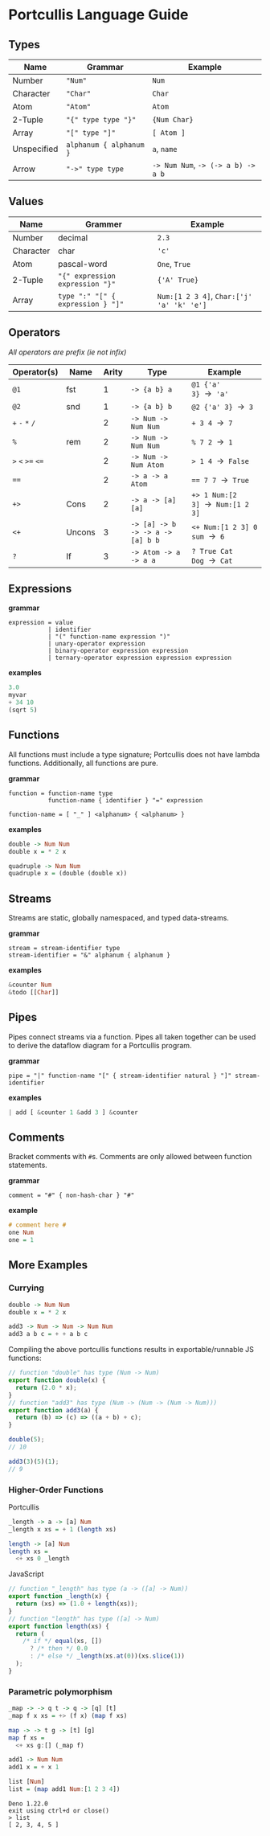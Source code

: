 # Portcullis Language Guide

## Types

| Name        | Grammar                 | Example                            |
| ----------- | ----------------------- | ---------------------------------- |
| Number      | `"Num"`                 | `Num`                              |
| Character   | `"Char"`                | `Char`                             |
| Atom        | `"Atom"`                | `Atom`                             |
| 2-Tuple     | `"{" type type "}"`     | `{Num Char}`                       |
| Array       | `"[" type "]"`          | `[ Atom ]`                         |
| Unspecified | `alphanum { alphanum }` | `a`, `name`                        |
| Arrow       | `"->" type type`        | `-> Num Num`, `-> (-> a b) -> a b` |

## Values

| Name      | Grammer                           | Example                                   |
| --------- | --------------------------------- | ----------------------------------------- |
| Number    | decimal                           | `2.3`                                     |
| Character | char                              | `'c'`                                     |
| Atom      | pascal-word                       | `One`, `True`                             |
| 2-Tuple   | `"{" expression expression "}"`   | `{'A' True}`                              |
| Array     | `type ":" "[" { expression } "]"` | `Num:[1 2 3 4]`, `Char:['j' 'a' 'k' 'e']` |

## Operators

_All operators are prefix (ie not infix)_

| Operator(s)       | Name   | Arity | Type                             | Example                            |
| ----------------- | ------ | ----- | -------------------------------- | ---------------------------------- |
| `@1`              | fst    | 1     | `-> {a b} a`                     | `@1 {'a' 3}`  →  `'a'`             |
| `@2`              | snd    | 1     | `-> {a b} b`                     | `@2 {'a' 3}`  →  `3`               |
| `+` `-` `*` `/`   |        | 2     | `-> Num -> Num Num`              | `+ 3 4`  →  `7`                    |
| `%`               | rem    | 2     | `-> Num -> Num Num`              | `% 7 2`  →  `1`                    |
| `>` `<` `>=` `<=` |        | 2     | `-> Num -> Num Atom`             | `> 1 4`  →  `False`                |
| `==`              |        | 2     | `-> a -> a Atom`                 | `== 7 7`  →  `True`                |
| `+>`              | Cons   | 2     | `-> a -> [a] [a]`                | `+> 1 Num:[2 3]`  →  `Num:[1 2 3]` |
| `<+`              | Uncons | 3     | `-> [a] -> b -> -> a -> [a] b b` | `<+ Num:[1 2 3] 0 sum`  →  `6`     |
| `?`               | If     | 3     | `-> Atom -> a -> a a`            | `? True Cat Dog`  →  `Cat`         |

## Expressions

**grammar**

```
expression = value
           | identifier
           | "(" function-name expression ")"
           | unary-operator expression
           | binary-operator expression expression
           | ternary-operator expression expression expression
```

**examples**

```javascript
3.0
myvar
+ 34 10
(sqrt 5)
```

## Functions

All functions must include a type signature; Portcullis does not have lambda
functions. Additionally, all functions are pure.

**grammar**

```
function = function-name type
           function-name { identifier } "=" expression

function-name = [ "_" ] <alphanum> { <alphanum> }
```

**examples**

```haskell
double -> Num Num
double x = * 2 x

quadruple -> Num Num
quadruple x = (double (double x))
```

## Streams

Streams are static, globally namespaced, and typed data-streams.

**grammar**

```
stream = stream-identifier type
stream-identifier = "&" alphanum { alphanum }
```

**examples**

```haskell
&counter Num
&todo [[Char]]
```

## Pipes

Pipes connect streams via a function. Pipes all taken together can be used to
derive the dataflow diagram for a Portcullis program.

**grammar**

```
pipe = "|" function-name "[" { stream-identifier natural } "]" stream-identifier
```

**examples**

```haskell
| add [ &counter 1 &add 3 ] &counter
```

## Comments

Bracket comments with `#`s. Comments are only allowed between function
statements.

**grammar**

```
comment = "#" { non-hash-char } "#"
```

**example**

```haskell
# comment here #
one Num
one = 1
```

## More Examples

### Currying

```haskell
double -> Num Num
double x = * 2 x

add3 -> Num -> Num -> Num Num
add3 a b c = + + a b c
```

Compiling the above portcullis functions results in exportable/runnable JS
functions:

```javascript
// function "double" has type (Num -> Num)
export function double(x) {
  return (2.0 * x);
}
// function "add3" has type (Num -> (Num -> (Num -> Num)))
export function add3(a) {
  return (b) => (c) => ((a + b) + c);
}
```

```javascript
double(5);
// 10

add3(3)(5)(1);
// 9
```

### Higher-Order Functions

Portcullis

```haskell
_length -> a -> [a] Num
_length x xs = + 1 (length xs)

length -> [a] Num
length xs =
  <+ xs 0 _length
```

JavaScript

```javascript
// function "_length" has type (a -> ([a] -> Num))
export function _length(x) {
  return (xs) => (1.0 + length(xs));
}
// function "length" has type ([a] -> Num)
export function length(xs) {
  return (
    /* if */ equal(xs, [])
      ? /* then */ 0.0
      : /* else */ _length(xs.at(0))(xs.slice(1))
  );
}
```

### Parametric polymorphism

```haskell
_map -> -> q t -> q -> [q] [t]
_map f x xs = +> (f x) (map f xs)

map -> -> t g -> [t] [g]
map f xs =
  <+ xs g:[] (_map f)

add1 -> Num Num
add1 x = + x 1

list [Num]
list = (map add1 Num:[1 2 3 4])
```

```
Deno 1.22.0
exit using ctrl+d or close()
> list
[ 2, 3, 4, 5 ]
```
